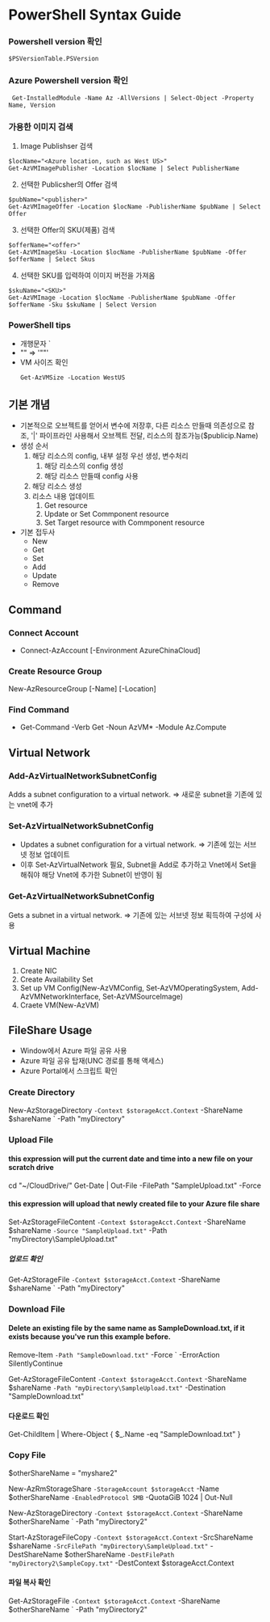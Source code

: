 # PowerShell Syntax Guide
### Powershell version 확인
```
$PSVersionTable.PSVersion
```
### Azure Powershell version 확인
```
 Get-InstalledModule -Name Az -AllVersions | Select-Object -Property Name, Version
 ```
### 가용한 이미지 검색
1. Image Publishser 검색
```
$locName="<Azure location, such as West US>"
Get-AzVMImagePublisher -Location $locName | Select PublisherName
```
2. 선택한 Publicsher의 Offer 검색
```
$pubName="<publisher>"
Get-AzVMImageOffer -Location $locName -PublisherName $pubName | Select Offer
```
3. 선택한 Offer의 SKU(제품) 검색
```
$offerName="<offer>"
Get-AzVMImageSku -Location $locName -PublisherName $pubName -Offer $offerName | Select Skus
```
4. 선택한 SKU를 입력하여 이미지 버전을 가져옴
```
$skuName="<SKU>"
Get-AzVMImage -Location $locName -PublisherName $pubName -Offer $offerName -Sku $skuName | Select Version
```
### PowerShell tips
- 개행문자 `
- "" => '""'
- VM 사이즈 확인
    ```
    Get-AzVMSize -Location WestUS
    ```
## 기본 개념
- 기본적으로 오브젝트를 얻어서 변수에 저장후, 다른 리소스 만들때 의존성으로 참조, '|' 파이프라인 사용해서 오브젝트 전달, 리소스의 참조가능($publicip.Name)
- 생성 순서
    1. 해당 리소스의 config, 내부 설정 우선 생성, 변수처리
        1. 해당 리소스의 config 생성
        2. 해당 리소스 만들때 config 사용
    2. 해당 리소스 생성
    3. 리소스 내용 업데이트
        1. Get resource
        2. Update or Set Commponent resource
        3. Set Target resource with Commponent resource
- 기본 접두사
    - New
    - Get
    - Set
    - Add
    - Update
    - Remove

## Command
### Connect Account
- Connect-AzAccount [-Environment AzureChinaCloud]
### Create Resource Group
New-AzResourceGroup [-Name] <String> [-Location] <String>
### Find Command
- Get-Command -Verb Get -Noun AzVM* -Module Az.Compute

## Virtual Network
### Add-AzVirtualNetworkSubnetConfig
Adds a subnet configuration to a virtual network. => 새로운 subnet을 기존에 있는 vnet에 추가
### Set-AzVirtualNetworkSubnetConfig
- Updates a subnet configuration for a virtual network. => 기존에 있는 서브넷 정보 업데이트
- 이후 Set-AzVirtualNetwork 필요, Subnet을 Add로 추가하고 Vnet에서 Set을 해줘야 해당 Vnet에 추가한 Subnet이 반영이 됨
### Get-AzVirtualNetworkSubnetConfig
Gets a subnet in a virtual network. => 기존에 있는 서브넷 정보 획득하여 구성에 사용

## Virtual Machine
1. Create NIC
2. Create Availability Set
3. Set up VM Config(New-AzVMConfig, Set-AzVMOperatingSystem, Add-AzVMNetworkInterface, Set-AzVMSourceImage)
4. Craete VM(New-AzVM)

## FileShare Usage
- Window에서 Azure 파일 공유 사용
- Azure 파일 공유 탑재(UNC 경로를 통해 액세스)
- Azure Portal에서 스크립트 확인
### Create Directory
New-AzStorageDirectory `
   -Context $storageAcct.Context `
   -ShareName $shareName `
   -Path "myDirectory"
### Upload File
#### this expression will put the current date and time into a new file on your scratch drive
cd "~/CloudDrive/"
Get-Date | Out-File -FilePath "SampleUpload.txt" -Force

#### this expression will upload that newly created file to your Azure file share
Set-AzStorageFileContent `
   -Context $storageAcct.Context `
   -ShareName $shareName `
   -Source "SampleUpload.txt" `
   -Path "myDirectory\SampleUpload.txt"
##### 업로드 확인
Get-AzStorageFile `
    -Context $storageAcct.Context `
    -ShareName $shareName `
    -Path "myDirectory\"
### Download File
#### Delete an existing file by the same name as SampleDownload.txt, if it exists because you've run this example before.
Remove-Item `
    -Path "SampleDownload.txt" `
    -Force `
    -ErrorAction SilentlyContinue

Get-AzStorageFileContent `
    -Context $storageAcct.Context `
    -ShareName $shareName `
    -Path "myDirectory\SampleUpload.txt" `
    -Destination "SampleDownload.txt"

#### 다운로드 확인
Get-ChildItem | Where-Object { $_.Name -eq "SampleDownload.txt" }

### Copy File
$otherShareName = "myshare2"

New-AzRmStorageShare `
    -StorageAccount $storageAcct `
    -Name $otherShareName `
    -EnabledProtocol SMB `
    -QuotaGiB 1024 | Out-Null
  
New-AzStorageDirectory `
   -Context $storageAcct.Context `
   -ShareName $otherShareName `
   -Path "myDirectory2"

Start-AzStorageFileCopy `
    -Context $storageAcct.Context `
    -SrcShareName $shareName `
    -SrcFilePath "myDirectory\SampleUpload.txt" `
    -DestShareName $otherShareName `
    -DestFilePath "myDirectory2\SampleCopy.txt" `
    -DestContext $storageAcct.Context
#### 파일 복사 확인
Get-AzStorageFile `
    -Context $storageAcct.Context `
    -ShareName $otherShareName `
    -Path "myDirectory2"